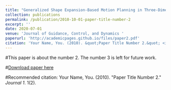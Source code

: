 ```yaml
---
title: "Generalized Shape Expansion-Based Motion Planning in Three-Dimensional Obstacle-Cluttered Environment"
collection: publications
permalink: /publication/2010-10-01-paper-title-number-2
excerpt: ''
date: 2020-07-01
venue: 'Journal of Guidance, Control, and Dynamics '
paperurl: 'http://academicpages.github.io/files/paper2.pdf'
citation: 'Your Name, You. (2010). &quot;Paper Title Number 2.&quot; <i>Journal 1</i>. 1(2).'
---
```

#This paper is about the number 2. The number 3 is left for future work.

#[Download paper here](http://academicpages.github.io/files/paper2.pdf)

#Recommended citation: Your Name, You. (2010). "Paper Title Number 2." <i>Journal 1</i>. 1(2).
